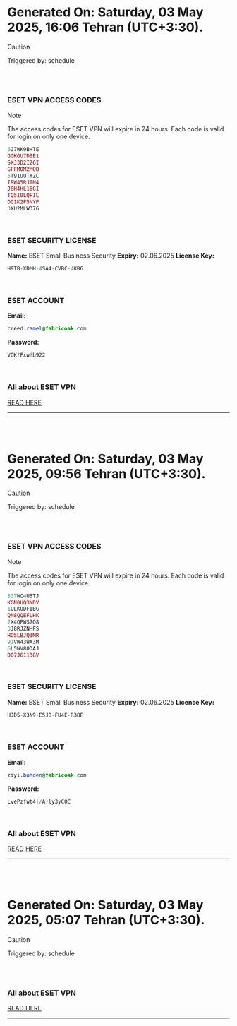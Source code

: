 # Generated On: Saturday, 03 May 2025, 16:06 Tehran (UTC+3:30).

> [!CAUTION]
> Triggered by: schedule

<br><br>

### ESET VPN ACCESS CODES

> [!NOTE]
> The access codes for ESET VPN will expire in 24 hours.
> Each code is valid for login on only one device.

```ruby
6J7WK9BHTE
GGKGU7DSE1
SXJ3D2I26I
GFFM0M2MOB
5T91UUTYZC
IRW45RJTN4
J8H4HL16GI
TQ5I0LQFIL
OO1K2F5NYP
3XU2MLWD76
```

<br>

### ESET SECURITY LICENSE

**Name:** ESET Small Business Security
**Expiry:** 02.06.2025
**License Key:**

```POV-Ray SDL
H9TB-XDMH-4SA4-CVBC-4KB6
```

<br>

### ESET ACCOUNT

**Email:**

```CSS
creed.ramel@fabricoak.com
```

**Password:**

```POV-Ray SDL
VQK?Fxw?b922
```

<br>

### All about ESET VPN

[READ HERE](https://t.me/F_NiREvil/2113)

---

<br><br>

# Generated On: Saturday, 03 May 2025, 09:56 Tehran (UTC+3:30).

> [!CAUTION]
> Triggered by: schedule

<br><br>

### ESET VPN ACCESS CODES

> [!NOTE]
> The access codes for ESET VPN will expire in 24 hours.
> Each code is valid for login on only one device.

```ruby
837WC4U5TJ
KGN0UQ3NDV
1OLKUDFIBG
QN8QQEFLHK
7X4QPWS7O8
3J8RJZNHFS
HO5LBJQ3MR
91VW43WX3M
6L5WV80DAJ
DQ7J6113GV
```

<br>

### ESET SECURITY LICENSE

**Name:** ESET Small Business Security
**Expiry:** 02.06.2025
**License Key:**

```POV-Ray SDL
HJD5-X3N9-E5JB-FU4E-R38F
```

<br>

### ESET ACCOUNT

**Email:**

```CSS
ziyi.bohden@fabricoak.com
```

**Password:**

```POV-Ray SDL
LvePzfwt4|/A)ly3yC0C
```

<br>

### All about ESET VPN

[READ HERE](https://t.me/F_NiREvil/2113)

---

<br><br>

# Generated On: Saturday, 03 May 2025, 05:07 Tehran (UTC+3:30).

> [!CAUTION]
> Triggered by: schedule

<br><br>

### All about ESET VPN

[READ HERE](https://t.me/F_NiREvil/2113)

---

<br><br>
